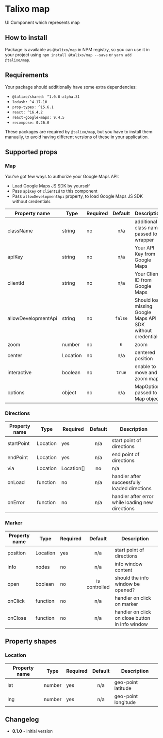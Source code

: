 # Talixo map

UI Component which represents map

## How to install

Package is available as `@talixo/map` in NPM registry, so you can use it in your project
using `npm install @talixo/map --save` or `yarn add @talixo/map`.

## Requirements

Your package should additionally have some extra dependencies:

- `@talixo/shared: ^1.0.0-alpha.31`
- `lodash: ^4.17.10`
- `prop-types: ^15.6.1`
- `react: ^16.4.2`
- `react-google-maps: 9.4.5`
- `recompose: 0.26.0`

These packages are required by `@talixo/map`, but you have to install them manually,
to avoid having different versions of these in your application.

## Supported props

### Map

You've got few ways to authorize your Google Maps API:

- Load Google Maps JS SDK by yourself
- Pass `apiKey` or `clientId` to this component
- Pass `allowDevelopmentApi` property, to load Google Maps JS SDK without credentials

Property name       | Type      | Required | Default | Description
--------------------|-----------|----------|:-------:|----------------------------------------
className           | string    | no       | n/a     | additional class name passed to wrapper
apiKey              | string    | no       | n/a     | Your API Key from Google Maps
clientId            | string    | no       | n/a     | Your Client ID from Google Maps
allowDevelopmentApi | string    | no       | `false` | Should load missing Google Maps API SDK without credentials?
zoom                | number    | no       | `6`     | zoom
center              | Location  | no       | n/a     | centered position
interactive         | boolean   | no       | `true`  | enable to move and zoom map
options             | object    | no       | n/a     | MapOptions passed to Map object

### Directions

Property name | Type                | Required | Default | Description
--------------|---------------------|----------|:-------:|------------------------------------------------
startPoint    | Location            | yes      | n/a     | start point of directions
endPoint      | Location            | yes      | n/a     | end point of directions
via           | Location|Location[] | no       | n/a     | either single waypoint or list of waypoints
onLoad        | function            | no       | n/a     | handler after successfully loaded directions
onError       | function            | no       | n/a     | handler after error while loading new directions

### Marker

Property name | Type      | Required | Default       | Description
--------------|-----------|----------|:-------------:|------------------------------------------------
position      | Location  | yes      | n/a           | start point of directions
info          | nodes     | no       | n/a           | info window content
open          | boolean   | no       | is controlled | should the info window be opened?
onClick       | function  | no       | n/a           | handler on click on marker
onClose       | function  | no       | n/a           | handler on click on close button in info window

## Property shapes

### Location

Property name | Type      | Required | Default       | Description
--------------|-----------|----------|:-------------:|------------------------------------------------
lat           | number    | yes      | n/a           | geo-point latitude
lng           | number    | yes      | n/a           | geo-point longitude

## Changelog

- **0.1.0** - initial version
